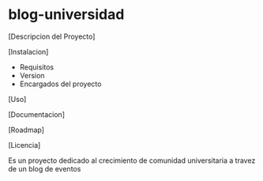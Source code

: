 # blog-universidad

[Descripcion del Proyecto]

[Instalacion]
- Requisitos
- Version
- Encargados del proyecto

[Uso]

[Documentacion]

[Roadmap]

[Licencia]


Es un proyecto dedicado al crecimiento de comunidad universitaria a travez de un blog de eventos

